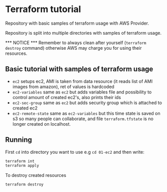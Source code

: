 # Terraform tutorial

Repository with basic samples of terraform usage with AWS Provider.

Repository is split into multiple directories with samples of terraform usage.

*** NOTICE ***
Remember to always clean after yourself (`terraform destroy` command) otherwise AWS may charge you for using their resources.

## Basic tutorial with samples of terraform usage

- `ec2` setups ec2, AMI is taken from data resource (it reads list of AMI images from amazon), ret of values is hardcoded
- `ec2-variables` same as `ec2` but adds variables file and possibility to control amount of created ec2's, also prints their ids
- `ec2-sec-group` same as `ec2` but adds security group which is attached to created ec2
- `ec2-remote-state` same as `ec2-variables` but this time state is saved on s3 so many people can collaborate, and file `terraform.tfstate` is no longer created on localhost.

## Running

First `cd` into directory you want to use e.g `cd 01-ec2` and then write:

```bash
terraform int
terraform apply
```

To destroy created resources

```bash
terraform destroy
```
